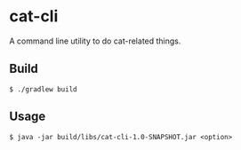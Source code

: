 # cat-cli

A command line utility to do cat-related things.

## Build

`$ ./gradlew build`

## Usage

`$ java -jar build/libs/cat-cli-1.0-SNAPSHOT.jar <option>`